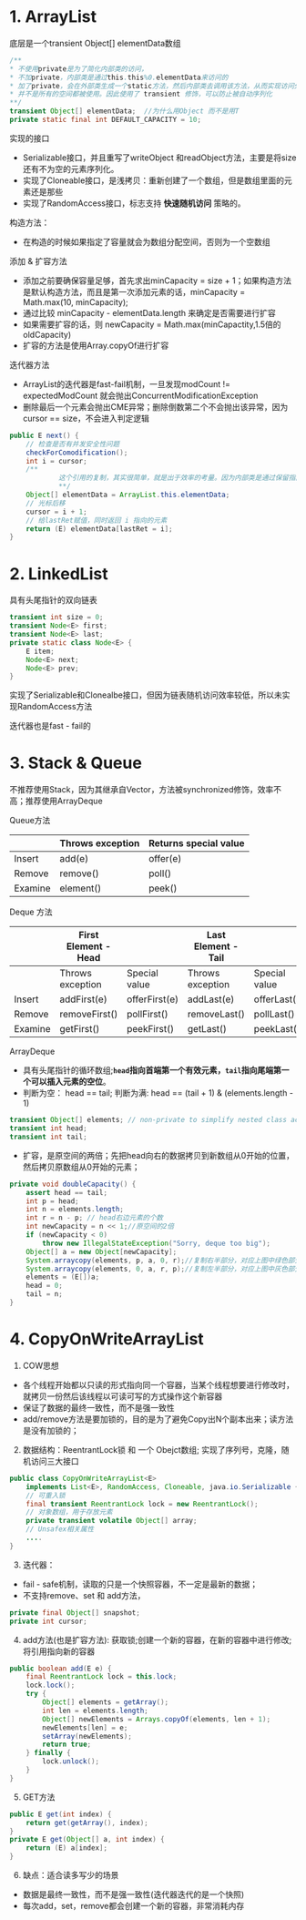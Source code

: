 # 1. ArrayList

底层是一个transient Object[] elementData数组

```java
/**
* 不使用private是为了简化内部类的访问，
* 不加private，内部类是通过this.this%0.elementData来访问的
* 加了private，会在外部类生成一个static方法，然后内部类去调用该方法，从而实现访问外部类的private属性
* 并不是所有的空间都被使用。因此使用了 transient 修饰，可以防止被自动序列化
**/
transient Object[] elementData;  //为什么用Object 而不是用T
private static final int DEFAULT_CAPACITY = 10;
```

实现的接口

- Serializable接口，并且重写了writeObject 和readObject方法，主要是将size还有不为空的元素序列化。
- 实现了Cloneable接口，是浅拷贝：重新创建了一个数组，但是数组里面的元素还是那些
- 实现了RandomAccess接口，标志支持 **快速随机访问** 策略的。

构造方法：

- 在构造的时候如果指定了容量就会为数组分配空间，否则为一个空数组

添加 & 扩容方法

- 添加之前要确保容量足够，首先求出minCapacity = size + 1；如果构造方法是默认构造方法，而且是第一次添加元素的话，minCapacity = Math.max(10, minCapacity);
- 通过比较 minCapacity -  elementData.length 来确定是否需要进行扩容
- 如果需要扩容的话，则 newCapacity = Math.max(minCapactity,1.5倍的oldCapacity)
- 扩容的方法是使用Array.copyOf进行扩容

迭代器方法

- ArrayList的迭代器是fast-fail机制，一旦发现modCount != expectedModCount 就会抛出ConcurrentModificationException
- 删除最后一个元素会抛出CME异常；删除倒数第二个不会抛出该异常，因为cursor == size，不会进入判定逻辑

```java
public E next() {
    // 检查是否有并发安全性问题
    checkForComodification();
    int i = cursor;
    /**
			这个引用的复制，其实很简单，就是出于效率的考量。因为内部类是通过保留指向外部类的指针访问外部类字段的。显式地写出			来就是Itr.ArrayList.this.elementData。复制引用的目的就是为了少绕几道引用的弯。复制完之后，从内部类中直接访			问拷贝的elementData就直接是Itr.elementData。
			**/
    Object[] elementData = ArrayList.this.elementData;
    // 光标后移
    cursor = i + 1;
    // 给lastRet赋值，同时返回 i 指向的元素
    return (E) elementData[lastRet = i];
}

```

# 2. LinkedList

具有头尾指针的双向链表

```java
transient int size = 0;
transient Node<E> first;
transient Node<E> last;
private static class Node<E> {
    E item;
    Node<E> next;
    Node<E> prev;
}
```

实现了Serializable和Clonealbe接口，但因为链表随机访问效率较低，所以未实现RandomAccess方法

迭代器也是fast - fail的

# 3. Stack & Queue

不推荐使用Stack，因为其继承自Vector，方法被synchronized修饰，效率不高；推荐使用ArrayDeque

Queue方法

|         | Throws exception | Returns special value |
| ------- | ---------------- | --------------------- |
| Insert  | add(e)           | offer(e)              |
| Remove  | remove()         | poll()                |
| Examine | element()        | peek()                |

Deque 方法

|         | First Element - Head |               | Last Element - Tail |               |
| ------- | -------------------- | ------------- | ------------------- | ------------- |
|         | Throws exception     | Special value | Throws exception    | Special value |
| Insert  | addFirst(e)          | offerFirst(e) | addLast(e)          | offerLast(e)  |
| Remove  | removeFirst()        | pollFirst()   | removeLast()        | pollLast()    |
| Examine | getFirst()           | peekFirst()   | getLast()           | peekLast()    |

ArrayDeque

- 具有头尾指针的循环数组;**`head`指向首端第一个有效元素，`tail`指向尾端第一个可以插入元素的空位**。
- 判断为空： head == tail;  判断为满:  head == (tail + 1) & (elements.length - 1)

```java
transient Object[] elements; // non-private to simplify nested class access
transient int head;
transient int tail;
```

- 扩容，是原空间的两倍；先把head向右的数据拷贝到新数组从0开始的位置，然后拷贝原数组从0开始的元素；

```java
private void doubleCapacity() {
    assert head == tail;
    int p = head;
    int n = elements.length;
    int r = n - p; // head右边元素的个数
    int newCapacity = n << 1;//原空间的2倍
    if (newCapacity < 0)
        throw new IllegalStateException("Sorry, deque too big");
    Object[] a = new Object[newCapacity];
    System.arraycopy(elements, p, a, 0, r);//复制右半部分，对应上图中绿色部分
    System.arraycopy(elements, 0, a, r, p);//复制左半部分，对应上图中灰色部分
    elements = (E[])a;
    head = 0;
    tail = n;
}
```

# 4. CopyOnWriteArrayList

1. COW思想

- 各个线程开始都以只读的形式指向同一个容器，当某个线程想要进行修改时，就拷贝一份然后该线程以可读可写的方式操作这个新容器
- 保证了数据的最终一致性，而不是强一致性
- add/remove方法是要加锁的，目的是为了避免Copy出N个副本出来；读方法是没有加锁的；

2. 数据结构：ReentrantLock锁 和 一个 Obejct数组; 实现了序列号，克隆，随机访问三大接口

```java
public class CopyOnWriteArrayList<E>
    implements List<E>, RandomAccess, Cloneable, java.io.Serializable {
    // 可重入锁
    final transient ReentrantLock lock = new ReentrantLock();
    // 对象数组，用于存放元素
    private transient volatile Object[] array;
    // Unsafex相关属性
    .... 
}
```

3. 迭代器：

- fail - safe机制，读取的只是一个快照容器，不一定是最新的数据；
- 不支持remove、set 和 add方法，

```java
private final Object[] snapshot;
private int cursor;
```

4. add方法(也是扩容方法): 获取锁;创建一个新的容器，在新的容器中进行修改;将引用指向新的容器

```JAVA
public boolean add(E e) {
    final ReentrantLock lock = this.lock;
    lock.lock();
    try {
        Object[] elements = getArray();
        int len = elements.length;
        Object[] newElements = Arrays.copyOf(elements, len + 1);
        newElements[len] = e;
        setArray(newElements);
        return true;
    } finally {
        lock.unlock();
    }
}
```

5. GET方法

```java
public E get(int index) {
    return get(getArray(), index);
}
private E get(Object[] a, int index) {
    return (E) a[index];
}
```

6. 缺点：适合读多写少的场景

- 数据是最终一致性，而不是强一致性(迭代器迭代的是一个快照)
- 每次add，set，remove都会创建一个新的容器，非常消耗内存


